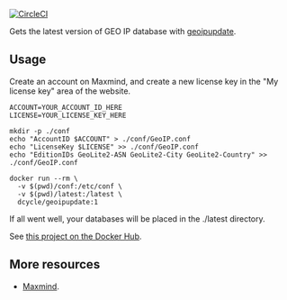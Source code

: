 [![CircleCI](https://circleci.com/gh/dcycle/docker-geoipupdate.svg?style=svg)](https://circleci.com/gh/dcycle/docker-geoipupdate)

Gets the latest version of GEO IP database with [geoipupdate](https://github.com/maxmind/geoipupdate).

Usage
-----

Create an account on Maxmind, and create a new license key in the "My license key" area of the website.

    ACCOUNT=YOUR_ACCOUNT_ID_HERE
    LICENSE=YOUR_LICENSE_KEY_HERE

    mkdir -p ./conf
    echo "AccountID $ACCOUNT" > ./conf/GeoIP.conf
    echo "LicenseKey $LICENSE" >> ./conf/GeoIP.conf
    echo "EditionIDs GeoLite2-ASN GeoLite2-City GeoLite2-Country" >> ./conf/GeoIP.conf

    docker run --rm \
      -v $(pwd)/conf:/etc/conf \
      -v $(pwd)/latest:/latest \
      dcycle/geoipupdate:1

If all went well, your databases will be placed in the ./latest directory.

See [this project on the Docker Hub](https://hub.docker.com/r/dcycle/geoipupdate/).

More resources
-----

 * [Maxmind](http://www.maxmind.com).
